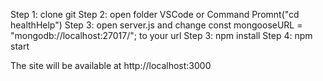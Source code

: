 Step 1: clone git
Step 2: open folder VSCode or Command Promnt("cd healthHelp")
Step 3: open server.js and change const mongooseURL = "mongodb://localhost:27017/"; to your url
Step 3: npm install
Step 4: npm start

The site will be available at http://localhost:3000

